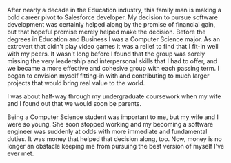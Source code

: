 After nearly a decade in the Education industry, this family man is making a bold career pivot to Salesforce developer. My decision to pursue software development was certainly helped along by the promise of financial gain, but that hopeful promise merely helped make the decision. Before the degrees in Education and Business I was a Computer Science major. As an extrovert that didn't play video games it was a relief to find that I fit-in well with my peers. It wasn't long before I found that the group was sorely missing the very leadership and interpersonal skills that I had to offer, and we became a more effective and cohesive group with each passing term. I began to envision myself fitting-in with and contributing to much larger projects that would bring real value to the world.

I was about half-way through my undergraduate coursework when my wife and I found out that we would soon be parents. 

Being a Computer Science student was important to me, but my wife and I were so young. She soon stopped working and my becoming a software engineer was suddenly at odds with more immediate and fundamental duties. It was money that helped that decision along, too. Now, money is no longer an obstacle keeping me from pursuing the best version of myself I've ever met.   
